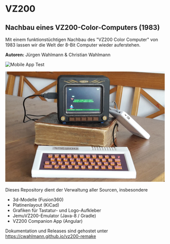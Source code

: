 # VZ200
## Nachbau eines VZ200-Color-Computers (1983)

Mit einem funktionstüchtigen Nachbau des "VZ200 Color Computer" von 1983 lassen wir die Welt der 8-Bit Computer wieder auferstehen.

__Autoren:__ Jürgen Wahlmann & Christian Wahlmann

![Mobile App Test](https://github.com/cwahlmann/vz200/workflows/Mobile%20App%20Test/badge.svg)

![Prototyp](images/resized/VZ200-komplett-5Zoll-Monitor-TheHunter.jpg "VZ200 - 70%")

Dieses Repository dient der Verwaltung aller Sourcen, insbesondere
* 3d-Modelle (Fusion360)
* Platinenlayout (KiCad)
* Grafiken für Tastatur- und Logo-Aufkleber
* JemuVZ200-Emulator (Java-8 / Gradle)
* VZ200 Companion App (Angular)

Dokumentation und Releases sind gehostet unter https://cwahlmann.github.io/vz200-remake
